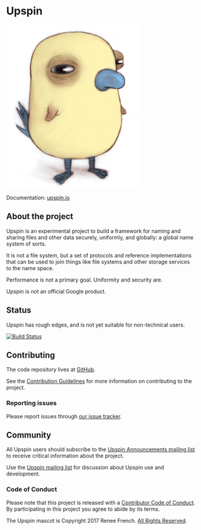 # Upspin

![Augie](doc/images/augie.jpg)

Documentation: [upspin.io](https://upspin.io/)

## About the project

Upspin is an experimental project to build a framework for naming
and sharing files and other data securely, uniformly, and globally:
a global name system of sorts.

It is not a file system, but a set of protocols and reference
implementations that can be used to join things like file systems
and other storage services to the name space.

Performance is not a primary goal. Uniformity and security are.

Upspin is not an official Google product.


## Status

Upspin has rough edges, and is not yet suitable for non-technical users.

[![Build Status](https://travis-ci.org/upspin/upspin.svg?branch=master)](https://travis-ci.org/upspin/upspin)


## Contributing

The code repository lives at [GitHub](https://github.com/upspin/upspin).

See the [Contribution Guidelines](CONTRIBUTING.md)
for more information on contributing to the project.


### Reporting issues

Please report issues through
[our issue tracker](https://github.com/upspin/upspin/issues).


## Community

All Upspin users should subscribe to the
[Upspin Announcements mailing list](https://groups.google.com/forum/#!forum/upspin-announce)
to receive critical information about the project.

Use the [Upspin mailing list](https://groups.google.com/forum/#!forum/upspin)
for discussion about Upspin use and development.


### Code of Conduct

Please note that this project is released with a [Contributor Code of Conduct](CONDUCT.md).
By participating in this project you agree to abide by its terms.


The Upspin mascot is Copyright 2017 Renee French. [All Rights Reserved](doc/mascot.md).
